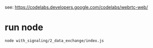 see:  https://codelabs.developers.google.com/codelabs/webrtc-web/

# run node
```nodemon
node with_signaling/2_data_exchange/index.js

```
